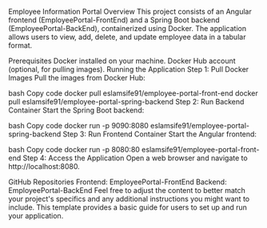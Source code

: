 Employee Information Portal
Overview
This project consists of an Angular frontend (EmployeePortal-FrontEnd) and a Spring Boot backend (EmployeePortal-BackEnd), containerized using Docker. The application allows users to view, add, delete, and update employee data in a tabular format.

Prerequisites
Docker installed on your machine.
Docker Hub account (optional, for pulling images).
Running the Application
Step 1: Pull Docker Images
Pull the images from Docker Hub:

bash
Copy code
docker pull eslamsife91/employee-portal-front-end
docker pull eslamsife91/employee-portal-spring-backend
Step 2: Run Backend Container
Start the Spring Boot backend:

bash
Copy code
docker run -p 9090:8080 eslamsife91/employee-portal-spring-backend
Step 3: Run Frontend Container
Start the Angular frontend:

bash
Copy code
docker run -p 8080:80 eslamsife91/employee-portal-front-end
Step 4: Access the Application
Open a web browser and navigate to http://localhost:8080.

GitHub Repositories
Frontend: EmployeePortal-FrontEnd
Backend: EmployeePortal-BackEnd
Feel free to adjust the content to better match your project's specifics and any additional instructions you might want to include. This template provides a basic guide for users to set up and run your application.
